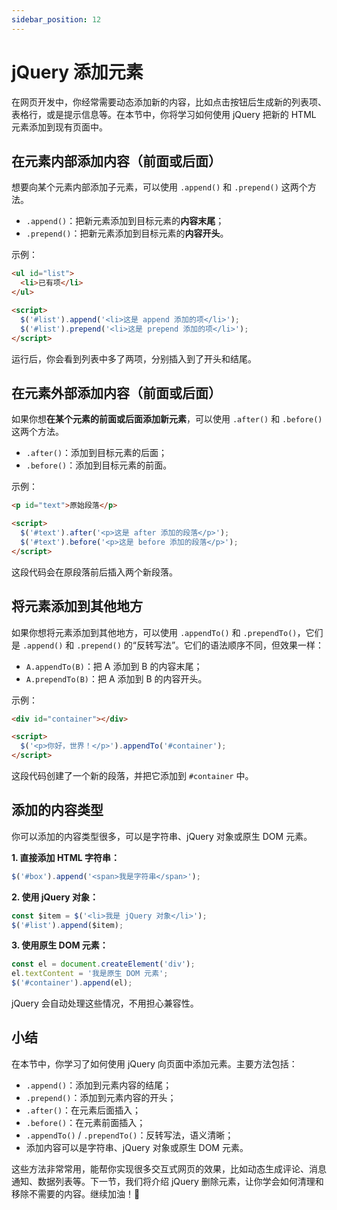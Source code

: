 ```yaml
---
sidebar_position: 12
---
```


# jQuery 添加元素

在网页开发中，你经常需要动态添加新的内容，比如点击按钮后生成新的列表项、表格行，或是提示信息等。在本节中，你将学习如何使用 jQuery 把新的 HTML 元素添加到现有页面中。



## 在元素内部添加内容（前面或后面）

想要向某个元素内部添加子元素，可以使用 `.append()` 和 `.prepend()` 这两个方法。

- `.append()`：把新元素添加到目标元素的**内容末尾**；
- `.prepend()`：把新元素添加到目标元素的**内容开头**。

示例：

```html showLineNumbers
<ul id="list">
  <li>已有项</li>
</ul>

<script>
  $('#list').append('<li>这是 append 添加的项</li>');
  $('#list').prepend('<li>这是 prepend 添加的项</li>');
</script>
```

运行后，你会看到列表中多了两项，分别插入到了开头和结尾。



## 在元素外部添加内容（前面或后面）

如果你想**在某个元素的前面或后面添加新元素**，可以使用 `.after()` 和 `.before()` 这两个方法。

- `.after()`：添加到目标元素的后面；
- `.before()`：添加到目标元素的前面。

示例：

```html showLineNumbers
<p id="text">原始段落</p>

<script>
  $('#text').after('<p>这是 after 添加的段落</p>');
  $('#text').before('<p>这是 before 添加的段落</p>');
</script>
```

这段代码会在原段落前后插入两个新段落。



## 将元素添加到其他地方

如果你想将元素添加到其他地方，可以使用 `.appendTo()` 和 `.prependTo()`，它们是 `.append()` 和 `.prepend()` 的“反转写法”。它们的语法顺序不同，但效果一样：

- `A.appendTo(B)`：把 A 添加到 B 的内容末尾；
- `A.prependTo(B)`：把 A 添加到 B 的内容开头。

示例：

```html showLineNumbers
<div id="container"></div>

<script>
  $('<p>你好，世界！</p>').appendTo('#container');
</script>
```

这段代码创建了一个新的段落，并把它添加到 `#container` 中。



## 添加的内容类型

你可以添加的内容类型很多，可以是字符串、jQuery 对象或原生 DOM 元素。

**1. 直接添加 HTML 字符串：**

```javascript showLineNumbers
$('#box').append('<span>我是字符串</span>');
```

**2. 使用 jQuery 对象：**

```javascript showLineNumbers
const $item = $('<li>我是 jQuery 对象</li>');
$('#list').append($item);
```

**3. 使用原生 DOM 元素：**

```javascript showLineNumbers
const el = document.createElement('div');
el.textContent = '我是原生 DOM 元素';
$('#container').append(el);
```

jQuery 会自动处理这些情况，不用担心兼容性。



## 小结

在本节中，你学习了如何使用 jQuery 向页面中添加元素。主要方法包括：

- `.append()`：添加到元素内容的结尾；
- `.prepend()`：添加到元素内容的开头；
- `.after()`：在元素后面插入；
- `.before()`：在元素前面插入；
- `.appendTo()` / `.prependTo()`：反转写法，语义清晰；
- 添加内容可以是字符串、jQuery 对象或原生 DOM 元素。

这些方法非常常用，能帮你实现很多交互式网页的效果，比如动态生成评论、消息通知、数据列表等。下一节，我们将介绍 jQuery 删除元素，让你学会如何清理和移除不需要的内容。继续加油！💪
